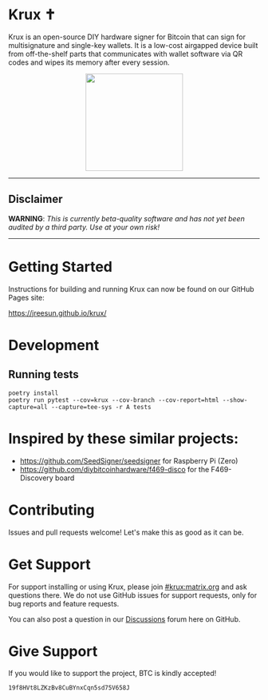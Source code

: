 # Krux ✝
Krux is an open-source DIY hardware signer for Bitcoin that can sign for multisignature and single-key wallets. It is a low-cost airgapped device built from off-the-shelf parts that communicates with wallet software via QR codes and wipes its memory after every session.

<p align="center">
<img src="https://jreesun.github.io/krux/img/pic-krux-logo.png" width="195">
</p>

---
## Disclaimer
**WARNING**: *This is currently beta-quality software and has not yet been audited by a third party. Use at your own risk!*

---

# Getting Started
Instructions for building and running Krux can now be found on our GitHub Pages site:

https://jreesun.github.io/krux/

# Development
## Running tests
```
poetry install
poetry run pytest --cov=krux --cov-branch --cov-report=html --show-capture=all --capture=tee-sys -r A tests
```

# Inspired by these similar projects:
- https://github.com/SeedSigner/seedsigner for Raspberry Pi (Zero)
- https://github.com/diybitcoinhardware/f469-disco for the F469-Discovery board

# Contributing
Issues and pull requests welcome! Let's make this as good as it can be.

# Get Support
For support installing or using Krux, please join [#krux:matrix.org](https://matrix.to/#/#krux:matrix.org) and ask questions there. We do not use GitHub issues for support requests, only for bug reports and feature requests.

You can also post a question in our [Discussions](https://github.com/jreesun/krux/discussions) forum here on GitHub.

# Give Support
If you would like to support the project, BTC is kindly accepted!

`19f8HVt8LZKzBv8CuBYnxCqn5sd75V658J`
